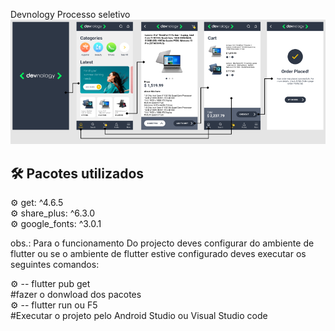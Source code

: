 Devnology Processo seletivo
![normal](https://github.com/Jacob-dvlp/Devnology/blob/master/demo.png)

## 🛠 Pacotes utilizados
⚙ get: ^4.6.5 <br>
⚙ share_plus: ^6.3.0 <br>
⚙ google_fonts: ^3.0.1 <br>

obs.: Para o funcionamento Do projecto deves configurar do ambiente de flutter ou se o ambiente de flutter estive configurado deves executar os seguintes comandos:

⚙ -- flutter pub get<br>
#fazer o donwload dos pacotes<br>
⚙ -- flutter run ou F5<br>
#Executar o projeto pelo Android Studio ou Visual Studio code